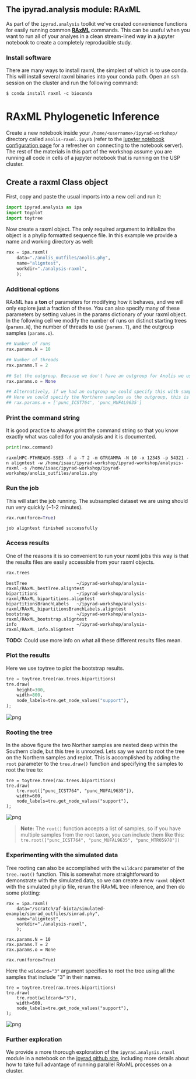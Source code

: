 
## The ipyrad.analysis module: RAxML

As part of the `ipyrad.analysis` toolkit we've created convenience functions for easily running common [**RAxML**](https://sco.h-its.org/exelixis/web/software/raxml/index.html) commands. This can be useful when you want to run all of your analyes in a clean stream-lined way in a jupyter notebook to create a completely reproducible study. 

### Install software
There are many ways to install raxml, the simplest of which is to use conda. This will install several raxml binaries into your conda path. Open an ssh session on the cluster and run the following command:

```
$ conda install raxml -c bioconda
```
# **RAxML** Phylogenetic Inference

Create a new notebook inside your `/home/<username>/ipyrad-workshop/` directory called `anolis-raxml.ipynb` (refer to the [jupyter notebook configuration page](Jupyter_Notebook_Setup.md) for a refresher on connecting to the notebook server). The rest of the materials in this part of the workshop assume you are running all code in cells of a jupyter notebook that is running on the USP cluster.

## Create a raxml Class object
First, copy and paste the usual imports into a new cell and run it:
```python
import ipyrad.analysis as ipa
import toyplot
import toytree
```

Now create a raxml object. The only required argument to initialize the object is a phylip formatted sequence file. In this example we provide a name and working directory as well:

```python
rax = ipa.raxml(
    data="./anolis_outfiles/anolis.phy",
    name="aligntest", 
    workdir="./analysis-raxml",
    );
```

### Additional options
RAxML has a **ton** of parameters for modifying how it behaves, and we will only explore just a fraction of these. You can also specify many of these parameters by setting values in the params dictionary of your raxml object. In the following cell we modify the number of runs on distinct starting trees (`params.N`), the number of threads to use (`params.T`), and the outgroup samples (`params.o`). 

```python
## Number of runs
rax.params.N = 10

## Number of threads
rax.params.T = 2

## Set the outgroup. Because we don't have an outgroup for Anolis we use None.
rax.params.o = None 

## Alternatively, if we had an outgroup we could specify this with sample names
## Here we could specify the Northern samples as the outgroup, this is just for illustration
## rax.params.o = ['punc_ICST764', 'punc_MUFAL9635']
```

### Print the command string 
It is good practice to always print the command string so that you know exactly what was called for you analysis and it is documented. 

```python
print(rax.command)
```
    raxmlHPC-PTHREADS-SSE3 -f a -T 2 -m GTRGAMMA -N 10 -x 12345 -p 54321 -n aligntest -w /home/isaac/ipyrad-workshop/ipyrad-workshop/analysis-raxml -s /home/isaac/ipyrad-workshop/ipyrad-workshop/anolis_outfiles/anolis.phy

### Run the job
This will start the job running. The subsampled dataset we are using should run very quickly (~1-2 minutes).

```python
rax.run(force=True)
```
    job aligntest finished successfully

### Access results
One of the reasons it is so convenient to run your raxml jobs this way is that the results files are easily accessible from your raxml objects. 

```python
rax.trees
```
    bestTree                   ~/ipyrad-workshop/analysis-raxml/RAxML_bestTree.aligntest
    bipartitions               ~/ipyrad-workshop/analysis-raxml/RAxML_bipartitions.aligntest
    bipartitionsBranchLabels   ~/ipyrad-workshop/analysis-raxml/RAxML_bipartitionsBranchLabels.aligntest
    bootstrap                  ~/ipyrad-workshop/analysis-raxml/RAxML_bootstrap.aligntest
    info                       ~/ipyrad-workshop/analysis-raxml/RAxML_info.aligntest

**TODO:** Could use more info on what all these different results files mean.

### Plot the results
Here we use toytree to plot the bootstrap results. 

```python
tre = toytree.tree(rax.trees.bipartitions)
tre.draw(
    height=300,
    width=800,
    node_labels=tre.get_node_values("support"),
);
```

![png](06_RAxML_API_files/06_RAxML_API_00_unrooted.png)

### Rooting the tree
In the above figure the two Norther samples are nested deep within the Southern clade, but this tree is unrooted. Lets say we want to root the tree on the Northern samples and replot. This is accomplished by adding the `root` parameter to the `tree.draw()` function and specifying the samples to root the tree to:
```
tre = toytree.tree(rax.trees.bipartitions)
tre.draw(
    tre.root(["punc_ICST764", "punc_MUFAL9635"]),
    width=600,
    node_labels=tre.get_node_values("support"),
);
```
![png](06_RAxML_API_files/06_RAxML_API_01_rooted.png)

> **Note:** The `root()` function accepts a list of samples, so if you have multiple samples from the root taxon, you can include them like this: `tre.root(["punc_ICST764", "punc_MUFAL9635", "punc_MTR05978"])`

### Experimenting with the simulated data
Tree rooting can also be accomplished with the `wildcard` parameter of the `tree.root()` function. This is somewhat more straightforward to demonstrate with the simulated data, so we can create a new `raxml` object with the simulated phylip file, rerun the RAxML tree inference, and then do some plotting:
```
rax = ipa.raxml(
    data="/scratch/af-biota/simulated-example/simrad_outfiles/simrad.phy",
    name="aligntest", 
    workdir="./analysis-raxml",
    );

rax.params.N = 10
rax.params.T = 2
rax.params.o = None 

rax.run(force=True)
```
Here the `wildcard="3"` argument specifies to root the tree using all the samples that include "3" in their names.
```
tre = toytree.tree(rax.trees.bipartitions)
tre.draw(
    tre.root(wildcard="3"),
    width=600,
    node_labels=tre.get_node_values("support"),
);
```
![png](06_RAxML_API_files/06_RAxML_API_02_sim_rooted.png)

### Further exploration

We provide a more thorough exploration of the `ipyrad.analysis.raxml` module in a notebook on the [ipyrad github site](https://github.com/dereneaton/ipyrad/blob/master/tests/cookbook-raxml-pedicularis.ipynb), including more details about how to take full advantage of running parallel RAxML processes on a cluster.
